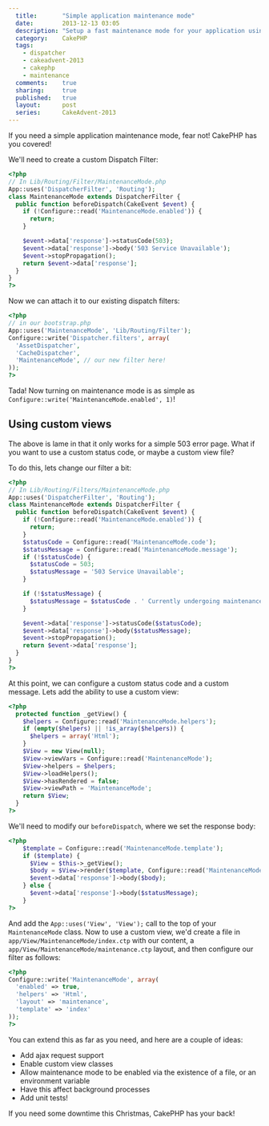 ```yaml
---
  title:       "Simple application maintenance mode"
  date:        2013-12-13 03:05
  description: "Setup a fast maintenance mode for your application using the CakePHP Dispatch Filter system"
  category:    CakePHP
  tags:
    - dispatcher
    - cakeadvent-2013
    - cakephp
    - maintenance
  comments:    true
  sharing:     true
  published:   true
  layout:      post
  series:      CakeAdvent-2013
---
```


If you need a simple application maintenance mode, fear not! CakePHP has you covered!

We'll need to create a custom Dispatch Filter:

```php
<?php
// In Lib/Routing/Filter/MaintenanceMode.php
App::uses('DispatcherFilter', 'Routing');
class MaintenanceMode extends DispatcherFilter {
  public function beforeDispatch(CakeEvent $event) {
    if (!Configure::read('MaintenanceMode.enabled')) {
      return;
    }

    $event->data['response']->statusCode(503);
    $event->data['response']->body('503 Service Unavailable');
    $event->stopPropagation();
    return $event->data['response'];
  }
}
?>
```

Now we can attach it to our existing dispatch filters:

```php
<?php
// in our bootstrap.php
App::uses('MaintenanceMode', 'Lib/Routing/Filter');
Configure::write('Dispatcher.filters', array(
  'AssetDispatcher',
  'CacheDispatcher',
  'MaintenanceMode', // our new filter here!
));
?>
```

Tada! Now turning on maintenance mode is as simple as `Configure::write('MaintenanceMode.enabled', 1)`!

## Using custom views

The above is lame in that it only works for a simple 503 error page. What if you want to use a custom status code, or maybe a custom view file?

To do this, lets change our filter a bit:

```php
<?php
// In Lib/Routing/Filters/MaintenanceMode.php
App::uses('DispatcherFilter', 'Routing');
class MaintenanceMode extends DispatcherFilter {
  public function beforeDispatch(CakeEvent $event) {
    if (!Configure::read('MaintenanceMode.enabled')) {
      return;
    }
    $statusCode = Configure::read('MaintenanceMode.code');
    $statusMessage = Configure::read('MaintenanceMode.message');
    if (!$statusCode) {
      $statusCode = 503;
      $statusMessage = '503 Service Unavailable';
    }

    if (!$statusMessage) {
      $statusMessage = $statusCode . ' Currently undergoing maintenance';
    }

    $event->data['response']->statusCode($statusCode);
    $event->data['response']->body($statusMessage);
    $event->stopPropagation();
    return $event->data['response'];
  }
}
?>
```

At this point, we can configure a custom status code and a custom message. Lets add the ability to use a custom view:

```php
<?php
  protected function _getView() {
    $helpers = Configure::read('MaintenanceMode.helpers');
    if (empty($helpers) || !is_array($helpers)) {
      $helpers = array('Html');
    }
    $View = new View(null);
    $View->viewVars = Configure::read('MaintenanceMode');
    $View->helpers = $helpers;
    $View->loadHelpers();
    $View->hasRendered = false;
    $View->viewPath = 'MaintenanceMode';
    return $View;
  }
?>
```

We'll need to modify our `beforeDispatch`, where we set the response body:

```php
<?php
    $template = Configure::read('MaintenanceMode.template');
    if ($template) {
      $View = $this->_getView();
      $body = $View->render($template, Configure::read('MaintenanceMode.layout'));
      $event->data['response']->body($body);
    } else {
      $event->data['response']->body($statusMessage);
    }
?>
```

And add the `App::uses('View', 'View');` call to the top of your `MaintenanceMode` class. Now to use a custom view, we'd create a file in `app/View/MaintenanceMode/index.ctp` with our content, a `app/View/MaintenanceMode/maintenance.ctp` layout, and then configure our filter as follows:

```php
<?php
Configure::write('MaintenanceMode', array(
  'enabled' => true,
  'helpers' => 'Html',
  'layout' => 'maintenance',
  'template' => 'index'
));
?>
```

You can extend this as far as you need, and here are a couple of ideas:

- Add ajax request support
- Enable custom view classes
- Allow maintenance mode to be enabled via the existence of a file, or an environment variable
- Have this affect background processes
- Add unit tests!

If you need some downtime this Christmas, CakePHP has your back!
